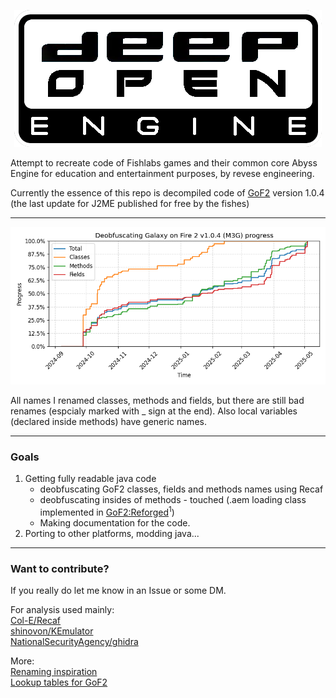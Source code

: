 <p align="center">
  <img src="/extras/DeepOpen.png" />
</p>

Attempt to recreate code of Fishlabs games and their common core Abyss Engine for education and entertainment purposes, by revese engineering.

Currently the essence of this repo is decompiled code of [GoF2](/code/GoF2_jsr/) version 1.0.4 (the last update for J2ME published for free by the fishes)
___
<p align="center">
  <img src="/extras/logger/progress_chart.png" />
</p>

All names I renamed classes, methods and fields, but there are still bad renames (espcialy marked with _ sign at the end). Also local variables (declared inside methods) have generic names.
___
### Goals
1. Getting fully readable java code
    * deobfuscating GoF2 classes, fields and methods names using Recaf
    * deobfuscating insides of methods - touched (.aem loading class implemented in [GoF2:Reforged](https://drive.google.com/drive/folders/198TUt7ERvaK7kdShcHvn_otm48rbBnKV)<sup>1</sup>)
    * Making documentation for the code.
2. Porting to other platforms, modding java...
___

### Want to contribute?

If you really do let me know in an Issue or some DM.

For analysis used mainly:\
 [Col-E/Recaf](https://github.com/Col-E/Recaf)\
 [shinovon/KEmulator](https://github.com/shinovon/KEmulator)\
 [NationalSecurityAgency/ghidra](https://github.com/NationalSecurityAgency/ghidra)

More: \
 [Renaming inspiration](/extras/gof2-1.0.1-ios-symbols/simple-mapping)\
 [Lookup tables for GoF2](https://docs.google.com/spreadsheets/u/1/d/e/2PACX-1vRjJFtnrG9-7vdqHtHtPCu0Tg7C-1A89lxo434_7fgEguS9I6O1u3wcRmoWnHEhgUP2Mbd9EMIzAPJA/pubhtml#)

